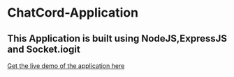 # ChatCord-Application

## This Application is built using NodeJS,ExpressJS and Socket.iogit 

[Get the live demo of the application here](https://mighty-refuge-23953.herokuapp.com/)
